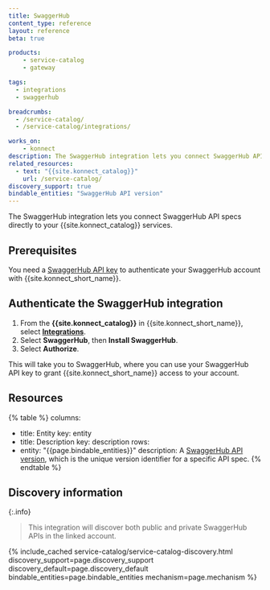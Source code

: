 ```yaml
---
title: SwaggerHub
content_type: reference
layout: reference
beta: true

products:
    - service-catalog
    - gateway

tags:
  - integrations
  - swaggerhub

breadcrumbs:
  - /service-catalog/
  - /service-catalog/integrations/

works_on:
    - konnect
description: The SwaggerHub integration lets you connect SwaggerHub API specs directly to your {{site.konnect_catalog}} services.
related_resources:
  - text: "{{site.konnect_catalog}}"
    url: /service-catalog/
discovery_support: true
bindable_entities: "SwaggerHub API version"
---
```


The SwaggerHub integration lets you connect SwaggerHub API specs directly to your {{site.konnect_catalog}} services.

## Prerequisites

You need a [SwaggerHub API key](https://swagger.io/docs/specification/v3_0/authentication/api-keys/) to authenticate your SwaggerHub account with {{site.konnect_short_name}}.

## Authenticate the SwaggerHub integration

1. From the **{{site.konnect_catalog}}** in {{site.konnect_short_name}}, select **[Integrations](https://cloud.konghq.com/service-catalog/integrations)**. 
2. Select **SwaggerHub**, then **Install SwaggerHub**.
3. Select **Authorize**. 

This will take you to SwaggerHub, where you can use your SwaggerHub API key to grant {{site.konnect_short_name}} access to your account.

## Resources

<!--vale off-->
{% table %}
columns:
  - title: Entity
    key: entity
  - title: Description
    key: description
rows:
  - entity: "{{page.bindable_entities}}"
    description: 
      A [SwaggerHub API version](https://support.smartbear.com/swaggerhub/docs/en/manage-apis/versioning.html?sbsearch=API%20Versions), which is the unique version identifier for a specific API spec.
{% endtable %}
<!--vale on-->


## Discovery information

{:.info}
> This integration will discover both public and private SwaggerHub APIs in the linked account.

<!-- vale off-->

{% include_cached service-catalog/service-catalog-discovery.html 
   discovery_support=page.discovery_support
   discovery_default=page.discovery_default
   bindable_entities=page.bindable_entities
   mechanism=page.mechanism %}

<!-- vale on-->



